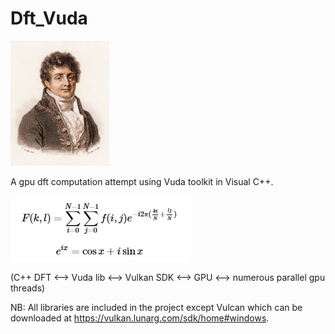 # Dft_Vuda

<img src="/img/fourier.jpg" height="200">

A gpu dft computation attempt using Vuda toolkit in Visual C++.

<img src="/img/formula.png">

(C++ DFT <--> Vuda lib <--> Vulkan SDK <--> GPU <--> numerous parallel gpu threads)


NB: All libraries are included in the project except Vulcan which can be downloaded at https://vulkan.lunarg.com/sdk/home#windows.
